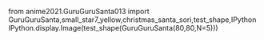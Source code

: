from anime2021.GuruGuruSanta013 import GuruGuruSanta,small_star7_yellow,christmas_santa_sori,test_shape,IPython
IPython.display.Image(test_shape(GuruGuruSanta(80,80,N=5)))

